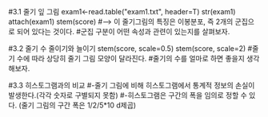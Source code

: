 #3.1 줄기 잎 그림
exam1<-read.table("exam1.txt", header=T)
str(exam1)
attach(exam1)
stem(score)
 #--> 이 줄기그림의 특징은 이봉분포, 즉 2개의 군집으로 되어 있다는 것이다.
 #군집 구분이 어떤 속성과 관련이 있는지를 살펴보자.

#3.2 줄기 수 줄이기와 늘이기
stem(score, scale=0.5)
stem(score, scale=2)
 #줄기 수에 따라 상당히 줄기 그림 모양이 달라진다.
 #줄기의 수를 얼마로 하면 좋을지 생각해보자.

#3.3 히스토그램과의 비교
 #-줄기 그림에 비해 히스토그램에서 통계적 정보의 손실이 발생한다.(각각 숫자로 구별되지 못함)
 #-히스토그램은 구간의 폭을 임의로 정할 수 있다. (줄기 그림의 구간 폭은 1/2/5*10 d제곱)

